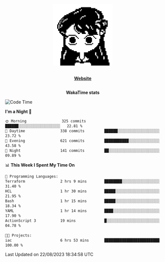 ##

<p align="center">
  <img src="./person.gif" />
</p>

##

<div align="center">
  <p>
    <strong>
    <a href='https://domm.me'>Website</a>
    </strong>
  </p>
</div>

##

<div align="center">
  <p>
    <strong>
    WakaTime stats
    </strong>
  </p>
</div>

<!--START_SECTION:waka-->
![Code Time](http://img.shields.io/badge/Code%20Time-117%20hrs%2026%20mins-blue)

**I'm a Night 🦉** 

```text
🌞 Morning                325 commits         ██████░░░░░░░░░░░░░░░░░░░   22.81 % 
🌆 Daytime                338 commits         ██████░░░░░░░░░░░░░░░░░░░   23.72 % 
🌃 Evening                621 commits         ███████████░░░░░░░░░░░░░░   43.58 % 
🌙 Night                  141 commits         ██░░░░░░░░░░░░░░░░░░░░░░░   09.89 % 
```


📊 **This Week I Spent My Time On** 

```text
💬 Programming Languages: 
Terraform                2 hrs 9 mins        ████████░░░░░░░░░░░░░░░░░   31.40 % 
HCL                      1 hr 30 mins        █████░░░░░░░░░░░░░░░░░░░░   21.95 % 
Bash                     1 hr 15 mins        █████░░░░░░░░░░░░░░░░░░░░   18.34 % 
YAML                     1 hr 14 mins        ████░░░░░░░░░░░░░░░░░░░░░   17.90 % 
ActionScript 3           19 mins             █░░░░░░░░░░░░░░░░░░░░░░░░   04.78 % 

🐱‍💻 Projects: 
iac                      6 hrs 53 mins       █████████████████████████   100.00 % 
```


 Last Updated on 22/08/2023 18:34:58 UTC
<!--END_SECTION:waka-->


